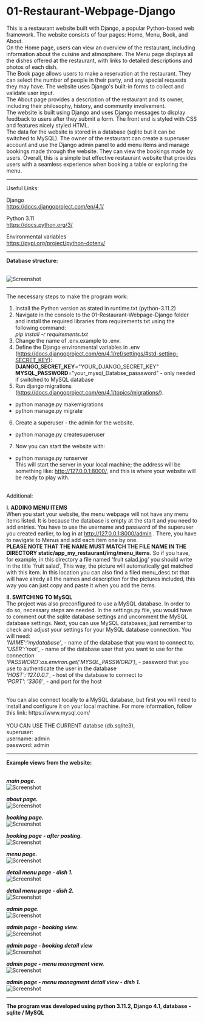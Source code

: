# 01-Restaurant-Webpage-Django
This is a restaurant website built with Django, a popular Python-based web framework. The website consists of four pages: Home, Menu, Book, and About.</br>
On the Home page, users can view an overview of the restaurant, including information about the cuisine and atmosphere. The Menu page displays all the dishes offered at the restaurant, with links to detailed descriptions and photos of each dish.</br>
The Book page allows users to make a reservation at the restaurant. They can select the number of people in their party, and any special requests they may have. The website uses Django's built-in forms to collect and validate user input.</br>
The About page provides a description of the restaurant and its owner, including their philosophy, history, and community involvement.</br>
The website is built using Django and uses Django messages to display feedback to users after they submit a form. The front end is styled with CSS and features nicely styled HTML.</br>
The data for the website is stored in a database (sqlite but it can be switched to MySQL). The owner of the restaurant can create a superuser account and use the Django admin panel to add menu items and manage bookings made through the website. They can view the bookings made by users. Overall, this is a simple but effective restaurant website that provides users with a seamless experience when booking a table or exploring the menu.</br>


---

Useful Links:</br>


Django</br>
https://docs.djangoproject.com/en/4.1/</br>

Python 3.11</br>
https://docs.python.org/3/</br>

Environmental variables</br>
https://pypi.org/project/python-dotenv/</br>


---

**Database structure:**</br>
</br>

![Screenshot](docs/img/13_database_schema.png)</br>

---

The necessary steps to make the program work:</br>
1. Install the Python version as stated in runtime.txt (python-3.11.2)</br>
2. Navigate in the console to the 01-Restaurant-Webpage-Django folder and install the required libraries from requirements.txt using the following command: </br>
*pip install -r requirements.txt*</br>
3. Change the name of .env.example to .env.</br>
4. Define the Django environmental variables in .env (https://docs.djangoproject.com/en/4.1/ref/settings/#std-setting-SECRET_KEY):</br>
**DJANGO_SECRET_KEY**="YOUR_DJANGO_SECRET_KEY"
**MYSQL_PASSWORD**="your_mysql_Databse_passsword" - only needed if switched to MySQL database
5. Run django migrations (https://docs.djangoproject.com/en/4.1/topics/migrations/).<br>
- python manage.py makemigrations <br>
- python manage.py migrate<br>
6. Create a superuser - the admin for the website.<br>
- python manage.py createsuperuser<br>
7. Now you can start the website with:<br>
- python manage.py runserver<br>
This will start the server in your local machine; the address will be something like: http://127.0.0.1:8000/, and this is where your website will be ready to play with.<br>

<br>
Additional:<br>

**I. ADDING MENU ITEMS**<br>
When you start your website, the menu webpage will not have any menu items listed. It is because the database is empty at the start and you need to add entries. You have to use the username and password of the superuser you created earlier, to log in at http://127.0.0.1:8000/admin . There, you have to navigate to Menus and add each item one by one.<br>
**PLEASE NOTE THAT THE NAME MUST MATCH THE FILE NAME IN THE DIRECTORY static/app_my_restaurant/img/menu_items**.
So if you have, for example, in this directory a file named 'fruit salad.jpg' you should write in the title 'fruit salad', This way, the picture will automatically get matched with this item. In this location you can also find a filed menu_desc.txt that will have alredy all the names and description for the pictures included, this way you can just copy and paste it when you add the items.<br>


**II. SWITCHING TO MySQL**<br>
The project was also preconfigured to use a MySQL database. In order to do so, necessary steps are needed. In the settings.py file, you would have to comment out the sqlite database settings and uncomment the MySQL database settings.
Next, you can use MySQL databases; just remember to check and adjust your settings for your MySQL database connection.
You will need:<br>
*'NAME':'mydatabase'*, - name of the database that you want to connect to.<br>
*'USER':'root'*, - name of the database user that you want to use for the connection<br>
*'PASSWORD':os.environ.get('MYSQL_PASSWORD')*, - password that you use to authenticate the user in the database<br>
*'HOST':'127.0.0.1'*, - host of the database to connect to<br>
*'PORT': '3306'*, - and port for the host<br>

<br>
You can also connect locally to a MySQL database, but first you will need to install and configure it on your local machine. For more information, follow this link: https://www.mysql.com/<br>

<br>
YOU CAN USE THE CURRENT databse (db.sqlite3),<br>
superuser:<br>
username: admin<br>
password: admin<br>


---

**Example views from the website:**</br>
</br>


***main page.***</br>
![Screenshot](docs/img/01_index.png)</br>

***about page.***</br>
![Screenshot](docs/img/02_about.png)</br>

***booking page.***</br>
![Screenshot](docs/img/03_book.png)</br>

***booking page - after posting.***</br>
![Screenshot](docs/img/04_book_after_posting.png)</br>

***menu page.***</br>
![Screenshot](docs/img/05_menu.png)</br>

***detail menu page - dish 1.***</br>
![Screenshot](docs/img/06_menu_item_01.png)</br>

***detail menu page - dish 2.***</br>
![Screenshot](docs/img/07_menu_item_02.png)</br>

***admin page.***</br>
![Screenshot](docs/img/08_django_admin.png)</br>

***admin page - booking view.***</br>
![Screenshot](docs/img/09_django_admin_booking_view.png)</br>

***admin page - booking detail view***</br>
![Screenshot](docs/img/10_django_admin_booking_view_detail.png)</br>

***admin page - menu managment view.***</br>
![Screenshot](docs/img/11_django_admin_menu_managment.png)</br>

***admin page - menu managment detail view - dish 1.***</br>
![Screenshot](docs/img/12_django_admin_menu_managment_detail.png)</br>



---


**The program was developed using python 3.11.2, Django 4.1, database - sqlite / MySQL**
